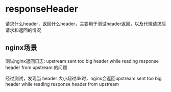# responseHeader

请求什么header，返回什么header，主要用于测试header返回，以及代理请求后请求和返回的情况



## nginx场景

测试nginx返回日志: upstream sent too big header while reading response header from upstream 的问题

经过测试，发现当 header 大小超过4k时，nginx会返回upstream sent too big header while reading response header from upstream

